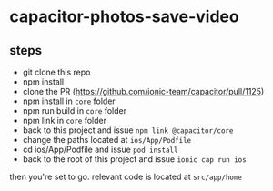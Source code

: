 # capacitor-photos-save-video

## steps

- git clone this repo
- npm install
- clone the PR (https://github.com/ionic-team/capacitor/pull/1125)
- npm install in `core` folder
- npm run build in `core` folder
- npm link in `core` folder
- back to this project and issue `npm link @capacitor/core`
- change the paths located at `ios/App/Podfile`
- cd ios/App/Podfile and issue `pod install`
- back to the root of this project and issue `ionic cap run ios`

then you're set to go. relevant code is located at `src/app/home`
